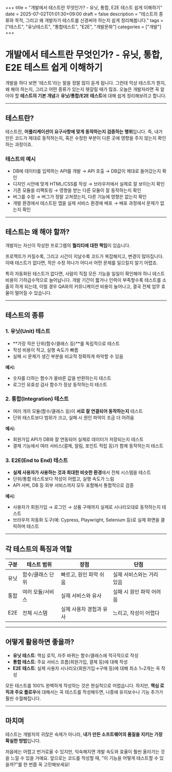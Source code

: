 +++
title = "개발에서 테스트란 무엇인가? - 유닛, 통합, E2E 테스트 쉽게 이해하기"
date = 2025-07-02T01:01:30+09:00
draft = false
description = "테스트의 종류와 목적, 그리고 왜 개발자가 테스트를 신경써야 하는지 쉽게 정리해봅니다."
tags = ["테스트", "유닛테스트", "통합테스트", "E2E", "개발문화"]
categories = ["개발"]
+++

# 개발에서 테스트란 무엇인가? - 유닛, 통합, E2E 테스트 쉽게 이해하기

개발을 하다 보면 '테스트'라는 말을 정말 많이 듣게 됩니다. 그런데 막상 테스트가 뭔지, 왜 해야 하는지, 그리고 어떤 종류가 있는지 헷갈릴 때가 많죠. 오늘은 개발자라면 꼭 알아야 할 **테스트의 기본 개념**과 **유닛/통합/E2E 테스트**에 대해 쉽게 정리해보려고 합니다.

---

## 테스트란?

테스트란, **어플리케이션이 요구사항에 맞게 동작하는지 검증하는 행위**입니다. 즉, 내가 만든 코드가 제대로 동작하는지, 혹은 수정한 부분이 다른 곳에 영향을 주지 않는지 확인하는 과정이죠.

### 테스트의 예시
- DB에 데이터를 입력하는 API를 개발 → API 호출 → DB값이 제대로 들어갔는지 확인
- 디자인 시안에 맞게 HTML/CSS를 작성 → 브라우저에서 실제로 잘 보이는지 확인
- 기존 모듈을 리팩토링 → 영향을 받는 다른 모듈이 잘 동작하는지 확인
- 버그를 수정 → 버그가 정말 고쳐졌는지, 다른 기능에 영향은 없는지 확인
- 개발 환경에서 테스트된 앱을 실제 서비스 환경에 배포 → 배포 과정에서 문제가 없는지 확인

---

## 테스트는 왜 해야 할까?

개발자는 자신이 작성한 프로그램의 **퀄리티에 대한 책임**이 있습니다.

프로젝트가 커질수록, 그리고 시간이 지날수록 코드가 복잡해지고, 변경이 많아집니다. 이때 테스트가 없다면, 작은 수정 하나가 어디서 어떤 문제를 일으킬지 알기 어렵죠.

특히 자동화된 테스트가 없다면, 사람이 직접 모든 기능을 일일이 확인해야 하니 테스트 비용이 기하급수적으로 늘어납니다. 개발 기간이 짧거나 인력이 부족할수록 테스트를 소홀히 하게 되는데, 이럴 경우 QA와의 커뮤니케이션 비용이 늘어나고, 결국 전체 업무 효율이 떨어질 수 있습니다.

---

## 테스트의 종류

### 1. 유닛(Unit) 테스트

- **가장 작은 단위(함수/클래스 등)**를 독립적으로 테스트
- 작성 비용이 적고, 실행 속도가 빠름
- 실패 시 문제가 생긴 부분을 비교적 정확하게 파악할 수 있음

**예시:**
- 숫자를 더하는 함수가 올바른 값을 반환하는지 테스트
- 로그인 유효성 검사 함수가 정상 동작하는지 테스트

### 2. 통합(Integration) 테스트

- 여러 개의 모듈(함수/클래스 등)이 **서로 잘 연결되어 동작하는지** 테스트
- 단위 테스트보다 범위가 크고, 실패 시 원인 파악이 조금 더 어려움

**예시:**
- 회원가입 API가 DB와 잘 연동되어 실제로 데이터가 저장되는지 테스트
- 결제 기능에서 여러 서비스(결제, 알림, 포인트 적립 등)가 함께 동작하는지 테스트

### 3. E2E(End to End) 테스트

- **실제 사용자가 사용하는 것과 최대한 비슷한 환경**에서 전체 시스템을 테스트
- 단위/통합 테스트보다 작성이 어렵고, 실행 속도가 느림
- API 서버, DB 등 외부 서비스까지 모두 포함해서 통합적으로 검증

**예시:**
- 사용자가 회원가입 → 로그인 → 상품 구매까지 실제로 시나리오대로 동작하는지 테스트
- 브라우저 자동화 도구(예: Cypress, Playwright, Selenium 등)로 실제 화면을 클릭하며 테스트

---

## 각 테스트의 특징과 역할

| 구분      | 테스트 범위         | 장점                        | 단점                       |
|-----------|---------------------|-----------------------------|----------------------------|
| 유닛      | 함수/클래스 단위    | 빠르고, 원인 파악 쉬움      | 실제 서비스와는 거리 있음  |
| 통합      | 여러 모듈/서비스    | 실제 서비스와 유사          | 실패 시 원인 파악 어려움   |
| E2E       | 전체 시스템         | 실제 사용자 경험과 유사      | 느리고, 작성이 어렵다      |

---

## 어떻게 활용하면 좋을까?

- **유닛 테스트**: 핵심 로직, 자주 바뀌는 함수/클래스에 적극적으로 작성
- **통합 테스트**: 주요 서비스 흐름(회원가입, 결제 등)에 대해 작성
- **E2E 테스트**: 실제 사용자 시나리오(회원가입→구매 등)에 대해 최소 1~2개는 꼭 작성

모든 테스트를 100% 완벽하게 작성하는 것은 현실적으로 어렵습니다. 하지만, **핵심 로직과 주요 플로우**에 대해서는 꼭 테스트를 작성해두면, 나중에 유지보수나 기능 추가가 훨씬 수월해집니다.

---

## 마치며

테스트는 개발자의 귀찮은 숙제가 아니라, **내가 만든 소프트웨어의 품질을 지키는 가장 확실한 방법**입니다.

처음에는 어렵고 번거로울 수 있지만, 익숙해지면 개발 속도와 효율이 훨씬 올라가는 것을 느낄 수 있을 거예요. 앞으로는 코드를 작성할 때, "이 기능을 어떻게 테스트할 수 있을까?"를 한 번쯤 꼭 고민해보세요!